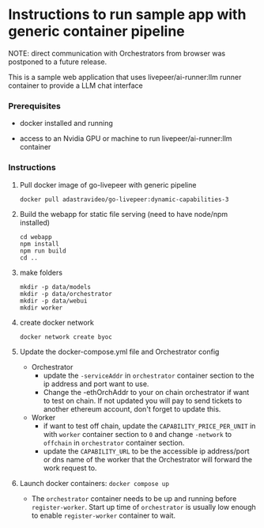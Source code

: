 
# Instructions to run sample app with generic container pipeline
NOTE: direct communication with Orchestrators from browser was postponed to a future release.
 
This is a sample web application that uses livepeer/ai-runner:llm runner container to provide a LLM chat interface  

### Prerequisites

- docker installed and running

- access to an Nvidia GPU or machine to run livepeer/ai-runner:llm container

### Instructions  

1. Pull docker image of go-livepeer with generic pipeline

     `docker pull adastravideo/go-livepeer:dynamic-capabilities-3`

2) Build the webapp for static file serving (need to have node/npm installed)
    ```
    cd webapp
    npm install
    npm run build
    cd ..
    ```
3) make folders
    ```
    mkdir -p data/models
    mkdir -p data/orchestrator
    mkdir -p data/webui
    mkdir worker
    ```

4) create docker network
    ```
    docker network create byoc
    ```
5) Update the docker-compose.yml file and Orchestrator config
    - Orchestrator
      - update the `-serviceAddr` in `orchestrator` container section to the ip address and port want to use.
      - Change the -ethOrchAddr to your on chain orchestrator if want to test on chain. If not updated you will pay to send tickets to another ethereum account, don't forget to update this.
    - Worker
      - if want to test off chain, update the `CAPABILITY_PRICE_PER_UNIT` in with `worker` container section to `0` and change `-network` to `offchain` in `orchestrator` container section.
      - update the `CAPABILITY_URL` to be the accessible ip address/port or dns name of the worker that the Orchestrator will forward the work request to.
    
6) Launch docker containers: `docker compose up`
    - The `orchestrator` container needs to be up and running before `register-worker`. Start up time of `orchestrator` is usually low enough to enable `register-worker` container to wait.
